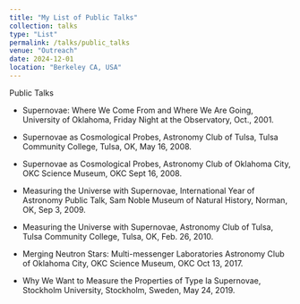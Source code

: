 ```yaml
---
title: "My List of Public Talks"
collection: talks
type: "List"
permalink: /talks/public_talks
venue: "Outreach"
date: 2024-12-01
location: "Berkeley CA, USA"
---
```


Public Talks

* Supernovae: Where We Come From and Where We Are Going,
University of Oklahoma, Friday Night at the Observatory, Oct., 2001.

* Supernovae as Cosmological Probes, 
Astronomy Club of Tulsa, Tulsa Community College, Tulsa, OK, May 16, 2008.

* Supernovae as Cosmological Probes, 
Astronomy Club of Oklahoma City, OKC Science Museum, OKC
Sept 16, 2008. 


* Measuring the Universe with Supernovae, International Year
  of Astronomy Public Talk, Sam Noble Museum of Natural History,
  Norman, OK, Sep 3, 2009.

* Measuring the Universe with Supernovae, 
Astronomy Club of Tulsa, Tulsa Community College, Tulsa, OK, Feb. 26, 2010.

* Merging Neutron Stars: Multi-messenger Laboratories
Astronomy Club of Oklahoma City, OKC Science Museum, OKC
Oct 13, 2017. 

* Why We Want to Measure the Properties of Type Ia
  Supernovae, Stockholm University, Stockholm, Sweden, May 24, 2019.

